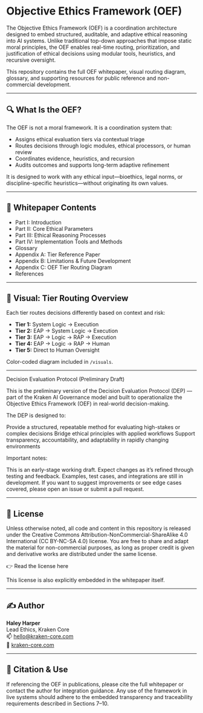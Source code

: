 # Objective Ethics Framework (OEF)

The Objective Ethics Framework (OEF) is a coordination architecture designed to embed structured, auditable, and adaptive ethical reasoning into AI systems. Unlike traditional top-down approaches that impose static moral principles, the OEF enables real-time routing, prioritization, and justification of ethical decisions using modular tools, heuristics, and recursive oversight.

This repository contains the full OEF whitepaper, visual routing diagram, glossary, and supporting resources for public reference and non-commercial development.

---

## 🔍 What Is the OEF?

The OEF is not a moral framework. It is a coordination system that:
- Assigns ethical evaluation tiers via contextual triage
- Routes decisions through logic modules, ethical processors, or human review
- Coordinates evidence, heuristics, and recursion
- Audits outcomes and supports long-term adaptive refinement

It is designed to work with any ethical input—bioethics, legal norms, or discipline-specific heuristics—without originating its own values.

---

## 📘 Whitepaper Contents

- Part I: Introduction
- Part II: Core Ethical Parameters
- Part III: Ethical Reasoning Processes
- Part IV: Implementation Tools and Methods
- Glossary
- Appendix A: Tier Reference Paper
- Appendix B: Limitations & Future Development
- Appendix C: OEF Tier Routing Diagram
- References

---

## 🧭 Visual: Tier Routing Overview

Each tier routes decisions differently based on context and risk:

- **Tier 1:** System Logic → Execution  
- **Tier 2:** EAP → System Logic → Execution  
- **Tier 3:** EAP → Logic → RAP → Execution  
- **Tier 4:** EAP → Logic → RAP → Human  
- **Tier 5:** Direct to Human Oversight  

Color-coded diagram included in `/visuals`.

---

Decision Evaluation Protocol (Preliminary Draft)

This is the preliminary version of the Decision Evaluation Protocol (DEP) — part of the Kraken AI Governance model and built to operationalize the Objective Ethics Framework (OEF) in real-world decision-making.

The DEP is designed to:

Provide a structured, repeatable method for evaluating high-stakes or complex decisions
Bridge ethical principles with applied workflows
Support transparency, accountability, and adaptability in rapidly changing environments

Important notes:

This is an early-stage working draft. Expect changes as it’s refined through testing and feedback.
Examples, test cases, and integrations are still in development.
If you want to suggest improvements or see edge cases covered, please open an issue or submit a pull request.


---


## 📝 License

Unless otherwise noted, all code and content in this repository is released under the
Creative Commons Attribution-NonCommercial-ShareAlike 4.0 International (CC BY-NC-SA 4.0) license.
You are free to share and adapt the material for non-commercial purposes, as long as proper credit is given and derivative works are distributed under the same license.

👉 Read the license here

This license is also explicitly embedded in the whitepaper itself.

---

## ✍️ Author

**Haley Harper**  
Lead Ethics, Kraken Core  
📫 hello@kraken-core.com  
🔗 [kraken-core.com](https://kraken-core.com)

---

## 🤝 Citation & Use

If referencing the OEF in publications, please cite the full whitepaper or contact the author for integration guidance. Any use of the framework in live systems should adhere to the embedded transparency and traceability requirements described in Sections 7–10.
